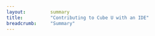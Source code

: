 ```yaml
---
layout:         summary
title:          "Contributing to Cube U with an IDE"
breadcrumb:     "Summary"
---
```

